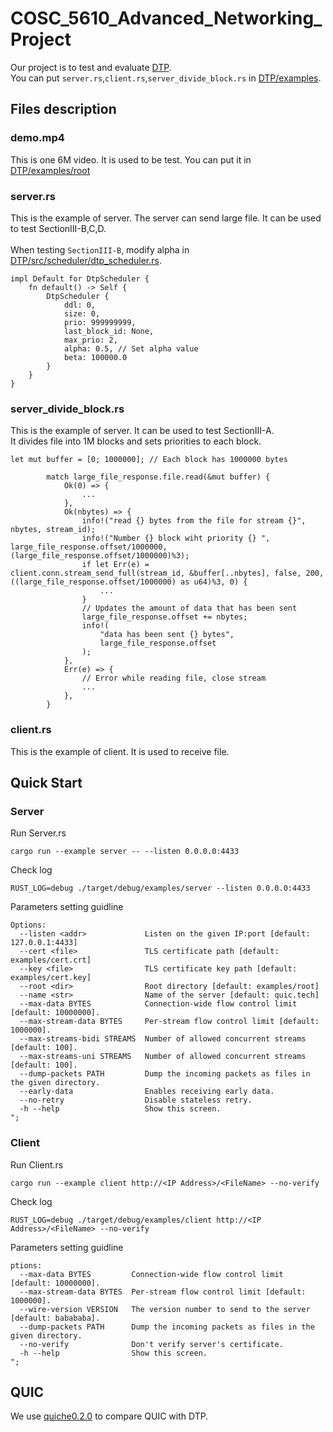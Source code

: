 # COSC_5610_Advanced_Networking_Project
Our project is to test and evaluate [DTP](https://github.com/STAR-Tsinghua/DTP).<br>
You can put `server.rs`,`client.rs`,`server_divide_block.rs` in [DTP/examples](https://github.com/STAR-Tsinghua/DTP/tree/main/examples).
## Files description
### demo.mp4
This is one 6M video. It is used to be test. You can put it in [DTP/examples/root](https://github.com/STAR-Tsinghua/DTP/tree/main/examples/root)
### server.rs
This is the example of server. The server can send large file. It can be used to test SectionIII-B,C,D.<br><br>
When testing `SectionIII-B`, modify alpha in [DTP/src/scheduler/dtp_scheduler.rs](https://github.com/STAR-Tsinghua/DTP/tree/main/src/scheduler).
```
impl Default for DtpScheduler {
    fn default() -> Self {
        DtpScheduler {
            ddl: 0,
            size: 0,
            prio: 999999999, 
            last_block_id: None,
            max_prio: 2,
            alpha: 0.5, // Set alpha value
            beta: 100000.0
        }
    }
}
```
### server_divide_block.rs
This is the example of server. It can be used to test SectionIII-A.<br>
It divides file into 1M blocks and sets priorities to each block.
```
let mut buffer = [0; 1000000]; // Each block has 1000000 bytes

        match large_file_response.file.read(&mut buffer) {
            Ok(0) => {
                ...
            },
            Ok(nbytes) => {
                info!("read {} bytes from the file for stream {}", nbytes, stream_id);
                info!("Number {} block wiht priority {} ", large_file_response.offset/1000000, (large_file_response.offset/1000000)%3);
                if let Err(e) = client.conn.stream_send_full(stream_id, &buffer[..nbytes], false, 200, ((large_file_response.offset/1000000) as u64)%3, 0) {
                    ...
                }
                // Updates the amount of data that has been sent
                large_file_response.offset += nbytes;
                info!(
                    "data has been sent {} bytes",
                    large_file_response.offset
                );
            },
            Err(e) => {
                // Error while reading file, close stream
                ...
            },
        }
```
### client.rs
This is the example of client. It is used to receive file.

## Quick Start
### Server
Run Server.rs
```
cargo run --example server -- --listen 0.0.0.0:4433
```
Check log
```
RUST_LOG=debug ./target/debug/examples/server --listen 0.0.0.0:4433
```
Parameters setting guidline
```
Options:
  --listen <addr>             Listen on the given IP:port [default: 127.0.0.1:4433]
  --cert <file>               TLS certificate path [default: examples/cert.crt]
  --key <file>                TLS certificate key path [default: examples/cert.key]
  --root <dir>                Root directory [default: examples/root]
  --name <str>                Name of the server [default: quic.tech]
  --max-data BYTES            Connection-wide flow control limit [default: 10000000].
  --max-stream-data BYTES     Per-stream flow control limit [default: 1000000].
  --max-streams-bidi STREAMS  Number of allowed concurrent streams [default: 100].
  --max-streams-uni STREAMS   Number of allowed concurrent streams [default: 100].
  --dump-packets PATH         Dump the incoming packets as files in the given directory.
  --early-data                Enables receiving early data.
  --no-retry                  Disable stateless retry.
  -h --help                   Show this screen.
";
```
### Client
Run Client.rs
```
cargo run --example client http://<IP Address>/<FileName> --no-verify
```
Check log
```
RUST_LOG=debug ./target/debug/examples/client http://<IP Address>/<FileName> --no-verify
```
Parameters setting guidline
```
ptions:
  --max-data BYTES         Connection-wide flow control limit [default: 10000000].
  --max-stream-data BYTES  Per-stream flow control limit [default: 1000000].
  --wire-version VERSION   The version number to send to the server [default: babababa].
  --dump-packets PATH      Dump the incoming packets as files in the given directory.
  --no-verify              Don't verify server's certificate.
  -h --help                Show this screen.
";
```
## QUIC
We use [quiche0.2.0](https://github.com/cloudflare/quiche/tree/0.2.0) to compare QUIC with DTP.
